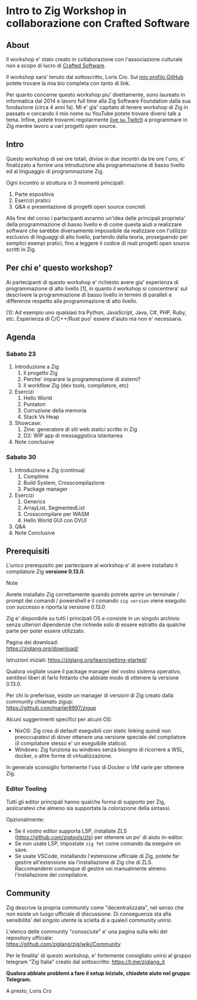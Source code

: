 # Intro to Zig Workshop in collaborazione con Crafted Software

## About
Il workshop e' stato creato in collaborazione con l'associazione culturale non a scopo di lucro di [Crafted Software](https://craftedsoftware.org).

Il workshop sara' tenuto dal sottoscritto, Loris Cro. Sul [mio profilo GitHub](https://github.com/kristoff-it/) potete trovare la mia bio completa con tanto di link. 

Per quanto concerne questo workshop piu' direttamente, sono laureato in informatica dal 2014 e lavoro full time alla Zig Software Foundation dalla sua fondazione (circa 4 anni fa). Mi e' gia' capitato di tenere workshop di Zig in passato e cercando il mio nome su YouTube potete trovare diversi talk a tema. Infine, potete trovarmi regolarmente [live su Twitch](https://twitch.tv/kristoff_it) a programmare in Zig mentre lavoro a vari progetti open source.

## Intro
Questo workshop di sei ore totali, divise in due incontri da tre ore l'uno, e' finalizzato a fornire una introduzione alla programmazione di basso livello ed al linguaggio di programmazione Zig.

Ogni incontro si struttura in 3 momenti principali:
1. Parte espositiva
2. Esercizi pratici
3. Q&A e presentazione di progetti open source concreti

Alla fine del corso i partecipanti avranno un'idea delle principali proprieta' della programmazione di basso livello e di 
come questa aiuti a realizzare software che sarebbe diversamente impossibile da realizzare con l'utilizzo esclusivo di 
linguaggi di alto livello, partendo dalla teoria, proseguendo per semplici esempi pratici, fino a leggere il codice di 
reali progetti open source scritti in Zig.

## Per chi e' questo workshop?
Ai partecipanti di questo workshop e' richiesto avere gia' esperienza di programmazione di alto livello [1], in quanto il workshop
si concentrera' sul descrivere la programmazione di basso livello in termini di paralleli e differenze respetto alla programmazione
di alto livello.

[1]: Ad esempio uno qualsiasi tra Python, JavaScript, Java, C#, PHP, Ruby, etc. 
     Esperienza di C/C++/Rust puo' essere d'aiuto ma non e' necessaria.

## Agenda
### Sabato 23
1. Introduzione a Zig
	1. Il progetto Zig
	2. Perche' imparare la programmazione di sistemi?
	3. Il workflow Zig (dev tools, compilatore, etc)
2. Esercizi
	1. Hello World
	2. Puntatori
	3. Corruzione della memoria
	4. Stack Vs Heap
3. Showcase:
	1. Zine: generatore di siti web statici scritto in Zig
	2. D2: WIP app di messaggistica istantanea 
4. Note conclusive
 
### Sabato 30
1. Introduzione a Zig (continua)
	1. Comptime
	2. Build System, Crosscompilazione
	3. Package manager
2. Esercizi
	1. Generics
	2. ArrayList, SegmentedList
	3. Crosscompilare per WASM
	4. Hello World GUI con DVUI
3. Q&A
4. Note Conclusive

## Prerequisiti
L'unico prerequisito per partecipare al workshop e' di avere installato il compilatore Zig **versione 0.13.0**.

>[!NOTE]
>Avrete installato Zig correttamente quando potrete aprire un terminale / prompt dei comandi / powershell e il comando `zig version` viene eseguito con successo e riporta la versione 0.13.0

Zig e' disponibile su tutti i principali OS e consiste in un singolo archivio senza ulteriori dipendenze che richiede solo di essere estratto da qualche parte per poter essere utilizzato.

Pagina dei download:  
https://ziglang.org/download/

Istruzioni iniziali:
https://ziglang.org/learn/getting-started/

Qualora vogliate usare il package manager del vostro sistema operativo, sentitevi liberi di farlo fintanto che abbiate modo di ottenere la versione 0.13.0.

Per chi lo preferisse, esiste un manager di versioni di Zig creato dalla community chiamato zigup:  
https://github.com/marler8997/zigup

Alcuni suggerimenti specifici per alcuni OS:

- NixOS: Zig crea di default eseguibili con static linking quindi non preoccupatevi di dover ottenere una versione speciale del compilatore (il compilatore stesso e' un eseguibile statico).
- Windows: Zig funziona su windows senza bisogno di ricorrere a WSL, docker, o altre forme di virtualizzazione.

In generale sconsiglio fortemente l'uso di Docker o VM varie per ottenere Zig.

### Editor Tooling

Tutti gli editor principali hanno qualche forma di supporto per Zig, assicuratevi che almeno sia supportata la colorazione della sintassi.

Opzionalmente:
- Se il vostro editor supporta LSP, installate ZLS (https://github.com/zigtools/zls) per ottenere un po' di aiuto in-editor.
- Se non usate LSP, impostate `zig fmt` come comando da eseguire on save.
- Se usate VSCode, installando l'estensione ufficiale di Zig, potete far gestire all'estensione sia l'installazione di Zig che di ZLS. Raccomanderei comunque di gestire voi manualmente almeno l'installazione del compilatore.


## Community
Zig descrive la propria community come "decentralizzata", nel senso che non esiste un luogo ufficiale di discussione. Di conseguenza sta alla sensibilita' del singolo utente la scielta di a quale/i community unirsi.

L'elenco delle community "conosciute" e' una pagina sulla wiki del repository ufficiale:  
https://github.com/ziglang/zig/wiki/Community

Per le finalita' di questo workshop, e' fortemente consigliato unirsi al gruppo telegram "Zig Italia" creato dal sottoscritto: https://t.me/ziglang_it

**Qualora abbiate problemi a fare il setup iniziale, chiedete aiuto nel gruppo Telegram.**

A presto,
Loris Cro


